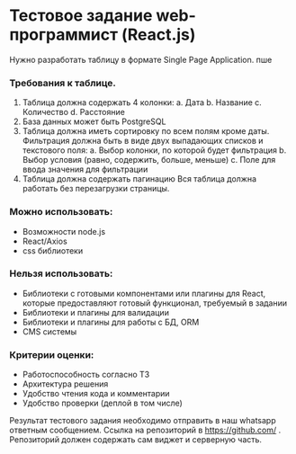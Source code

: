 # Тестовое задание web-программист (React.js)

Нужно разработать таблицу в формате Single Page Application.
пше

### Требования к таблице.

1. Таблица должна содержать 4 колонки:
   a. Дата
   b. Название
   c. Количество
   d. Расстояние
2. База данных может быть PostgreSQL
3. Таблица должна иметь сортировку по всем полям кроме даты. Фильтрация должна быть в виде двух выпадающих списков и текстового поля:
   a. Выбор колонки, по которой будет фильтрация
   b. Выбор условия (равно, содержить, больше, меньше)
   c. Поле для ввода значения для фильтрации
4. Таблица должна содержать пагинацию
   Вся таблица должна работать без перезагрузки страницы.

### Можно использовать:

- Возможности node.js
- React/Axios
- css библиотеки

### Нельзя использовать:

- Библиотеки с готовыми компонентами или плагины для React, которые предоставляют готовый функционал, требуемый в задании
- Библиотеки и плагины для валидации
- Библиотеки и плагины для работы с БД, ORM
- CMS системы

### Критерии оценки:

- Работоспособность согласно ТЗ
- Архитектура решения
- Удобство чтения кода и комментарии
- Удобство проверки (деплой в том числе)

Результат тестового задания необходимо отправить в наш whatsapp ответным сообщением. Ссылка на репозиторий в https://github.com/ . Репозиторий должен содержать сам виджет и серверную часть.
